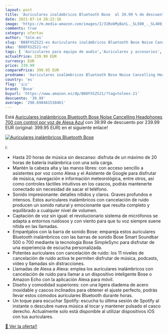 ```yaml
---
layout: post
title: 'Auriculares inalámbricos Bluetooth Bose  al 39.99 % de descuento'
date: 2021-07-14 20:22:16
image: 'https://m.media-amazon.com/images/I/31RobMyBatL._SL500_._SL400_.jpg'
comments: true
category: ofertas
author: 'tole.es'
slug: 'B08FXSZS21-es Auriculares inalámbricos Bluetooth Bose Noise Cancelling...'
sku: 'B08FXSZS21-es'
tags: [ 'Auriculares para equipo de audio','Auriculares y accesorios','Electrónica','alexa','bose', ]
actualPrice: 239.99 EUR
currency: EUR
price: 239.99
comparePrice: 399.95 EUR
prodname: 'Auriculares inalámbricos Bluetooth Bose Noise Cancelling Headphones 700  con control por voz de Alexa  Azul'
country: 'es'
flag: '🇪🇸'
brand: 'Bose'
buyurl: 'https://www.amazon.es/dp/B08FXSZS21/?tag=tolees-21'
descuento: '39.99'
average: '298.698461538461'
---
```


Está [Auriculares inalámbricos Bluetooth Bose Noise Cancelling Headphones 700  con control por voz de Alexa  Azul](https://www.amazon.es/dp/B08FXSZS21/?tag=tolees-21) con 39.99 de descuento por 239.99 EUR (original: 399.95 EUR) en el siguiente enlace!

[![Auriculares inalámbricos Bluetooth Bose ](https://m.media-amazon.com/images/I/31RobMyBatL._SL500_._SL400_.jpg)](https://www.amazon.es/dp/B08FXSZS21/?tag=tolees-21)

ℹ️:

- Hasta 20 horas de música sin descanso: disfruta de un máximo de 20 horas de batería inalámbrica con una sola carga.
- Mantén la cabeza alta y las manos libres: con acceso sencillo a asistentes por voz como Alexa y el Asistente de Google para disfrutar de música, navegación e información meteorológica, entre otros, así como controles táctiles intuitivos en los cascos, podrás mantenerte conectado sin necesidad de sacar el teléfono.
- Sonido impresionante: detalles nítidos y claros. Graves profundos e intensos. Estos auriculares inalámbricos con cancelación de ruido producen un sonido natural y emocionante que resulta completo y equilibrado a cualquier nivel de volumen.
- Captación de voz sin igual: el revolucionario sistema de micrófonos se adapta a entornos ruidosos y con viento para que tu voz siempre suene nítida en las llamadas.
- Emparéjalos con la barra de sonido Bose: empareja estos auriculares Bluetooth inalámbricos con las barras de sonido Bose Smart Soundbar 500 o 700 mediante la tecnología Bose SimpleSync para disfrutar de una experiencia de escucha personalizada.
- Potentes auriculares con cancelación de ruido: los 11 niveles de cancelación de ruido activa te permiten disfrutar de música, podcasts, vídeo y llamadas sin distracciones.
- Llamadas de Alexa a Alexa: emplea los auriculares inalámbricos con cancelación de ruido para llamar a un dispositivo inteligente Bose o Amazon Echo con la aplicación Alexa para móvil.
- Diseño y comodidad superiores: con una ligera diadema de acero inoxidable y cascos inclinados para obtener el ajuste perfecto, podrás llevar estos cómodos auriculares Bluetooth durante horas.
- Un toque para escuchar Spotify: escucha tu última sesión de Spotify al instante o descubre nueva música al tocar y mantener pulsado el casco derecho. Actualmente solo está disponible al utilizar dispositivos iOS con tus auriculares.

[🛒 Ver la oferta!!](https://www.amazon.es/dp/B08FXSZS21/?tag=tolees-21)
